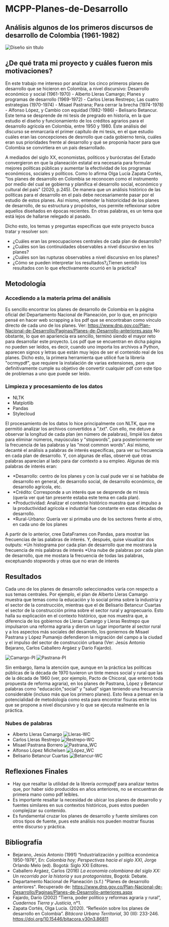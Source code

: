# MCPP-Planes-de-Desarrollo

## Análisis algunos de los primeros discursos de desarrollo de Colombia (1961-1982)


![Diseño sin título](https://user-images.githubusercontent.com/92605756/142953200-5d09aa52-1716-41f2-9d40-9762de2b9703.jpg)


## ¿De qué trata mi proyecto y cuáles fueron mis motivaciones?
En este trabajo me intereso por analizar los cinco primeros planes de desarrollo que se hicieron en Colombia, a nivel discursivo: Desarrollo económico y social (1961-1970) - Alberto Lleras Camargo; Planes y programas de desarrollo (1969-1972) - Carlos Lleras Restrepo; Las cuatro estrategias (1970-1974) - Misael Pastrana; Para cerrar la brecha (1974-1978) - Alfonso López, y Cambio con equidad (1982-1986) - Belisario Betancur. Este tema se desprende de mi tesis de pregrado en historia, en la que estudio el diseño y funcionamiento de los créditos agrarios para el desarrollo agrícola en Colombia, entre 1950 y 1980. Este análisis del discurso se enmarcaría el primer capítulo de mi tesis, en el que estudio cuáles eran las concepciones de desrrollo que cada gobierno tenía, cuáles eran sus prioridades frente al desarrollo y qué se proponía hacer para que Colombia se convirtiera en un país desarrollado. 

A mediados del siglo XX, economistas, políticos y burócratas del Estado convergieron en que la planeación estatal era necesaria para formular mejores políticas públicas y aumentar la efectividad de los programas económicos, sociales y políticos. Como lo afirma Olga Lucía Zapata Cortés, "los planes de desarrollo en Colombia se reconocen como el instrumento por medio del cual se gobierna y planifica el desarrollo social, económico y cultural del país" (2020, p.245). De manera que un análisis histórico de las políticas para el desarrollo en el país debe necesariamente pasar por el estudio de estos planes. Así mismo, entender la historicidad de los planes de desarrollo, de su estructura y propósitos, nos permite reflexionar sobre aquellos diseñados en épocas recientes. En otras palabras, es un tema que está lejos de hallarse relegado al pasado.

Dicho esto, los temas y preguntas específicas que este proyecto busca tratar y resolver son:
* ¿Cuáles eran las preocupaciones centrales de cada plan de desarrollo?
* ¿Cuáles son las continuidades observables a nivel discursivo en los planes?
* ¿Cuáles son las rupturas observables a nivel discursivo en los planes?
* ¿Cómo se pueden interpretar los resultados?¿Tienen sentido los resultados con lo que efectivamente ocurrió en la práctica?

## Metodología

### Accediendo a la materia prima del análisis
Es sencillo encontrar los planes de desarrollo de Colombia en la página oficial del Departamento Nacional de Planeación, por lo que, en principio pensé en hacer web scrapping a los pdf que se encontraban como vínculo directo de cada uno de los planes. Ver: https://www.dnp.gov.co/Plan-Nacional-de-Desarrollo/Paginas/Planes-de-Desarrollo-anteriores.aspx
No obstante, lo que en apariencia era sencillo, terminó siendo el mayor reto para desarrollar este proyecto. Los pdf que se encuentran en dicha página no pueden ser leídos, es decir, cuando uno importa los archivos a Python, aparecen signos y letras que están muy lejos de ser el contenido real de los planes. 
Dicho esto, la primera herramienta que utilicé fue la librería "ocrmypdf", que requiere la instalación de varias extensiones, pero que definitivamente cumple su objetivo de convertir cualquier pdf con este tipo de problemas a uno que puede ser leído. 

### Limpieza y procesamiento de los datos
* NLTK
* Matplotlib
* Pandas
* Stylecloud

El procesamiento de los datos lo hice principalmente con NLTK, que me permitió analizar los archivos convertidos a ".txt". Con ello, me detuve a observar la longitud de cada plan (en número de palabras), limpié los datos para eliminar números, mayúsculas y "stopwords", para posteriormente ver la frecuencia de las palabras y las "most common words". Así mismo, decanté el análisis a palabras de interés específicas, para ver su frecuencia en cada plan de desarrollo. Y, con algunas de ellas, observé qué otras palabras aparecían al lado para dar contexto a su empleo. 
Algunas de mis palabras de interés eran:
* *Desarrollo: centro de los planes y con la cual pude ver si se hablaba de desarrollo en general, de desarrollo social, de desarrollo económico, de desarrollo agrícola, etc. 
* *Crédito: Corresponde a un interés que se desprende de mi tesis (quería ver qué tan presente estaba este tema en cada plan).
* *Productividad: Analizar el contexto histórico muestra que el impulso a la productividad agrícola e industrial fue constante en estas décadas de desarrollo.
* *Rural-Urbano: Quería ver si primaba uno de los sectores frente al otro, en cada uno de los planes

A partir de lo anterior, cree DataFrames con Pandas, para mostrar las frecuencias de las palabras de interés. Y, después, quise visualizar dos outputs:
*Un histograma por cada plan de desarrollo que me mostrara la frecuencia de mis palabras de interés
*Una nube de palabras por cada plan de desarrollo, que me mostara la frecuencia de todas las palabras, exceptuando stopwords y otras que no eran de interés 

## Resultados
Cada uno de los planes de desarrollo seleccionados varía con respecto a sus temas centrales. Por ejemplo, el plan de Alberto Lleras Camargo muestra que temas como la educación y lo social prima sobre la industria y el sector de la construcción, mientras que el de Belisario Betancur Cuartas el sector de la construcción prima sobre el sector rural y agropecuario. Esto halla su explicación en el contexto histórico, que nos muestra que, a diferencia de los gobiernos de Lleras Camargo y Lleras Restrepo que impulsaron una reforma agraria y dieron un lugar importante al sector rural y a los aspectos más sociales del desarrollo, los goniernos de Misael Pastrana y López Pumarejo defendieron la migración del campo a la ciudad y el impulso del sector de construcción urbana (Ver: Jesús Antonio Bejarano, Carlos Caballero Argáez y Darío Fajardo). 

![Camargo-PI](https://user-images.githubusercontent.com/92605756/142957239-ea08d70d-2eb0-4d47-b15a-47e8345dfd51.jpeg)
![Pastrana-PI](https://user-images.githubusercontent.com/92605756/142957281-a2f0e203-0bbe-46f7-9ac6-6cd28693136c.jpeg)

Sin embargo, llama la atención que, aunque en la práctica las políticas públicas de la década de 1970 tuvieron un tinte menos social y rural que las de la década de 1960 (ver, por ejemplo, Pacto de Chicoral, que enterró toda propuesta de reforma agraria), en los planes de Pastrana, López y Betancur palabras como "educación,"social" y "salud" sigan teniendo una frecuencia considerable (incluso más que los primero planes). Esto lleva a pensar en la potencialidad de metodología como esta para encontrar fisuras entre los que se propone a nivel discursivo y lo que se ejecuta realmente en la práctica. 

### Nubes de palabras
* Alberto Lleras Camargo
![Lleras-WC](https://user-images.githubusercontent.com/92605756/142957559-42d554b7-3954-49aa-a5be-643a49265978.jpeg)
* Carlos Lleras Restrepo
![Restrepo-WC](https://user-images.githubusercontent.com/92605756/142957594-0ebff773-a0f6-4276-bd3c-3b8bec31591a.jpeg)
* Misael Pastrana Borrero
![Pastrana_WC](https://user-images.githubusercontent.com/92605756/142957607-b0192825-e661-4aad-b9dd-2980fb9d643a.jpeg)
* Alfonso López Michelsen
![López_WC](https://user-images.githubusercontent.com/92605756/142957624-b47d7d61-8578-45f1-a796-f3172cc92319.jpeg)
* Belisario Betancur Cuartas
![Betancur-WC](https://user-images.githubusercontent.com/92605756/142957645-a867c86c-0242-4ad4-8a7a-e9e89af0c8c8.jpeg)

## Reflexiones Finales
* Hay que resaltar la utilidad de la librería *ocrmypdf* para analizar textos que, por haber sido producidos en años anteriores, no se encuentran de primera mano como pdf leíbles. 
* Es importante resaltar la necesidad de ubicar los planes de desarrollo y fuentes similares en sus contextos históricos, pues estos pueden complejizar su contenido. 
* Es fundamental cruzar los planes de desarrollo y fuente similares con otros tipos de fuente, pues este análisis nos pueden mostrar fisuras entre discurso y práctica.

## Bibliografía 

* Bejarano, Jesús Antonio (1991) “Industrialización y política económica 1950-1976”, En: *Colombia hoy; Perspectivas hacia el siglo XXI*, Jorge Orlando Melo (ed). Bogotá: Siglo XXI Editores. 
* Caballero Argáez, Carlos (2016) *La economía colombiana del siglo XX: Un recorrido por la historia y sus protagonistas*, Bogotá: Debate. 
* Departamento Nacional de Planeación (s.f.) "Planes de desarrollo anteriores". Recuperado de: https://www.dnp.gov.co/Plan-Nacional-de-Desarrollo/Paginas/Planes-de-Desarrollo-anteriores.aspx
* Fajardo, Darío (2002) “Tierra, poder político y reformas agraria y rural”, *Cuadernos Tierra y Justicia*, n°1. 
* Zapata Cortés, Olga Lucía. (2020). “Reflexión sobre los planes de desarrollo en Colombia”. *Bitácora Urbano Territorial*, 30 (III): 233-246. https://doi.org/10.15446/bitacora.v30n3.86811
